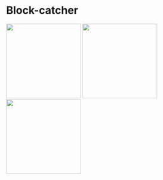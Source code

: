 # Block-catcher

<div>
   <img src="https://sun6-20.userapi.com/s/v1/if2/Z7QjOQQ131HWCUPX-8Ok7xktC-L1vI5ZdmQdeeNrvdwOcW7drjTnWuB16Y5nsgCoUQsflVGZYwZB_TcpvqOXySM7.jpg?size=540x1080&quality=95&type=album" width="200"/>
   <img src="https://sun9-12.userapi.com/s/v1/if2/BMqvIKDcgwRVgv_L7WQ8l-xpdaCktK9LJgoGgxRqNWuzH9lnKq3szQGF1J8FMY_TuEZLyFU7ynuNA52yih9Hcpw7.jpg?size=540x1080&quality=95&type=album" width="200"/>
   <img src="https://sun9-25.userapi.com/s/v1/if2/-ny1GSr14C7h_Ptxie-Y1rydcN84KPap7Pj-x7NmWbgALjHBAhUKXekP-6CtGRfszsVI2-PeV4O1WJm98X2-EMqq.jpg?size=540x1080&quality=95&type=album" width="200"/>
</div>

